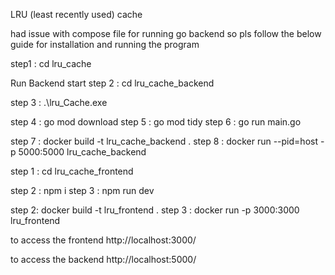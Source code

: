 LRU (least recently used) cache

had issue with compose file for running go backend so pls follow the below guide for installation and running the program

step1 : cd lru_cache

Run Backend start
step 2 : cd lru_cache_backend

<!-- run Build exe -->
step 3 : .\lru_Cache.exe
<!-- end exe -->

<!-- run in local server -->
step 4 : go mod download
step 5 : go mod tidy
step 6 : go run main.go
<!-- run in local server -->

<!-- Run in docker -->
step 7 : docker build -t lru_cache_backend .
step 8 :  docker run --pid=host -p 5000:5000 lru_cache_backend 

<!-- Run Backend End-->

<!-- ---------------------------------------------- -->

<!-- Run Frontend -->

step 1 : cd lru_cache_frontend

<!-- First way in dev env -->
step 2 : npm i 
step 3 : npm run dev
<!--  -->

<!-- secound way -->
step 2: docker build -t lru_frontend .
step 3 : docker run -p 3000:3000 lru_frontend
<!--  -->



to access the frontend
http://localhost:3000/

to access the backend
http://localhost:5000/